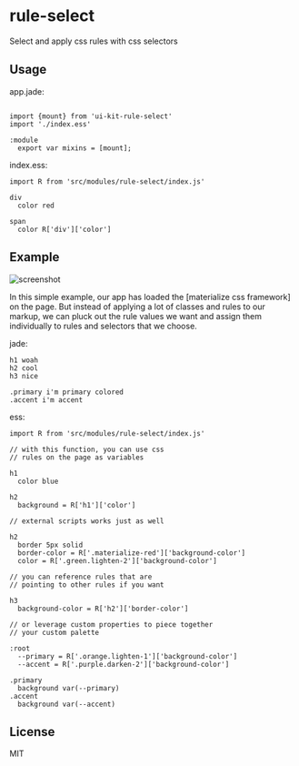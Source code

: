 # rule-select

Select and apply css rules with css selectors

## Usage

app.jade:

```jade

import {mount} from 'ui-kit-rule-select'
import './index.ess'

:module
  export var mixins = [mount];
```

index.ess:

```
import R from 'src/modules/rule-select/index.js'

div
  color red

span
  color R['div']['color']
```

## Example

![screenshot](http://i.imgur.com/Vcy6DzJ.png)

In this simple example, our app has loaded the [materialize css framework] on
the page. But instead of applying a lot of classes and rules to our markup, we
can pluck out the rule values we want and assign them individually to rules
and selectors that we choose.

jade:

```jade
h1 woah
h2 cool
h3 nice

.primary i'm primary colored
.accent i'm accent
```

ess:

```stylus
import R from 'src/modules/rule-select/index.js'

// with this function, you can use css
// rules on the page as variables

h1
  color blue

h2
  background = R['h1']['color']

// external scripts works just as well

h2
  border 5px solid
  border-color = R['.materialize-red']['background-color']
  color = R['.green.lighten-2']['background-color']

// you can reference rules that are
// pointing to other rules if you want

h3
  background-color = R['h2']['border-color']

// or leverage custom properties to piece together
// your custom palette

:root
  --primary = R['.orange.lighten-1']['background-color']
  --accent = R['.purple.darken-2']['background-color']

.primary
  background var(--primary)
.accent
  background var(--accent)
```

## License

MIT
